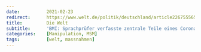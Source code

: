 ```yaml
---
date:          2021-02-23
redirect:      https://www.welt.de/politik/deutschland/article226755565/BMI-Sprachpruefer-verfasste-zentrale-Teile-eines-Corona-Strategiepapiers.html
title:         Die Welt
subtitle:      'BMI: Sprachprüfer verfasste zentrale Teile eines Corona-Strategiepapiers'
categories:    [Manipulation, MSM]
tags:          [welt, massnahmen]
---
```

